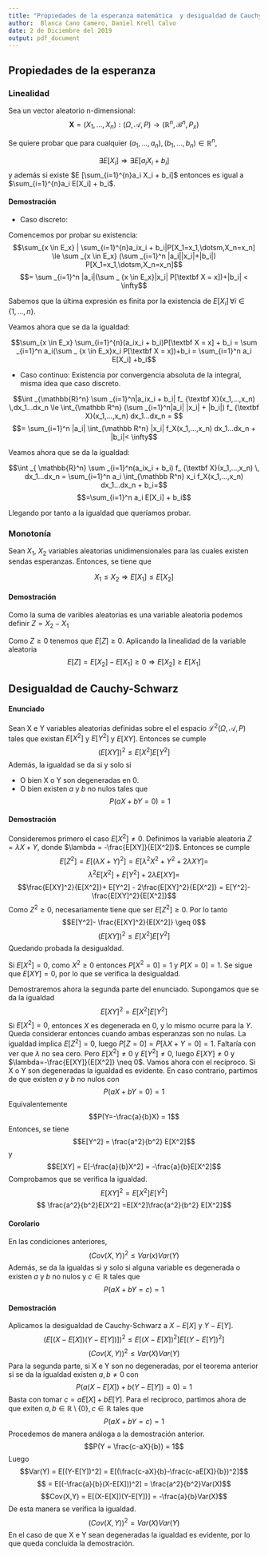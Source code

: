```yaml
---
title: "Propiedades de la esperanza matemática  y desigualdad de Cauchy-Schwarz"
author:  Blanca Cano Camero, Daniel Krell Calvo
date: 2 de Diciembre del 2019
output: pdf_document
---
```


## Propiedades de la esperanza

### Linealidad

Sea un vector aleatorio n-dimensional:
 $$\textbf{X} = ( X_{1}, ..., X_{n} ) : (\Omega,   \mathcal{A}, P) \rightarrow (\mathbb{R}^n, \mathcal{B}^n, P_x)$$

Se quiere probar que para cualquier $(a_1,..., a_n), (b_1,...,b_n) \in \mathbb{R}^n$,

$$\exists E [X_i] \Rightarrow  \exists E [a_i X_i + b_i]$$
y además si existe $E [\sum_{i=1}^{n}a_i X_i + b_i]$ entonces es igual a $\sum_{i=1}^{n}a_i E[X_i] + b_i$.

#### Demostración

- Caso discreto:

Comencemos por probar su existencia:
$$\sum_{x \in E_x} | \sum_{i=1}^{n}a_ix_i + b_i|P[X_1=x_1,\dotsm,X_n=x_n] \le \sum _{x \in E_x} (\sum _{i=1}^n |a_i||x_i|+|b_i|)  P[X_1=x_1,\dotsm,X_n=x_n]$$
$$= \sum _{i=1}^n |a_i|(\sum _ {x \in E_x}|x_i|  P[\textbf X = x])+|b_i|  < \infty$$

Sabemos que la última expresión es finita por la existencia de $E[X_i] \, \forall i \in \{1,\dotsc,n\}$.

Veamos ahora que se da la igualdad:

$$\sum_{x \in E_x} \sum_{i=1}^{n}(a_ix_i + b_i)P[\textbf X = x] + b_i =  \sum _{i=1}^n a_i(\sum _ {x \in E_x}x_i  P[\textbf X = x])+b_i = \sum_{i=1}^n a_i E[X_i] +b_i$$

- Caso continuo: Existencia por convergencia absoluta de la integral, misma idea que caso discreto.

$$\int _{\mathbb{R}^n} \sum _{i=1}^n|a_ix_i + b_i| f_ {\textbf X}(x_1,...,x_n)  \,dx_1...dx_n \le \int_{\mathbb R^n} (\sum _{i=1}^n|a_i| |x_i| + |b_i|) f_ {\textbf X}(x_1,...,x_n)  dx_1...dx_n = $$
$$= \sum_{i=1}^n |a_i| \int_{\mathbb R^n} |x_i| f_X(x_1,...,x_n) dx_1...dx_n  + |b_i|< \infty$$

Veamos ahora que se da la igualdad:

$$\int _{ \mathbb{R}^n} \sum _{i=1}^n(a_ix_i + b_i) f_ {\textbf X}(x_1,...,x_n)  \, dx_1...dx_n = \sum_{i=1}^n a_i \int_{\mathbb R^n} x_i f_X(x_1,...,x_n) dx_1...dx_n  + b_i=$$
$$=\sum_{i=1}^n a_i E[X_i] + b_i$$

Llegando por tanto a la igualdad que queríamos probar.


### Monotonía

Sean $X_1$, $X_2$ variables aleatorias unidimensionales para las cuales existen sendas esperanzas. Entonces, se tiene que

$$X_1 \le  X_2 \Rightarrow  E[X_1] \le  E[X_2]$$

#### Demostración
Como la suma de varibles aleatorias es una variable aleatoria podemos definir $Z = X_2 -X_1$

Como $Z\geq0$ tenemos que $E[Z]\geq 0$. Aplicando la linealidad de la variable aleatoria
$$E[Z] =  E[X_2] - E[X_1] \ge 0 \Rightarrow E[X_2] \geq E[X_1]$$


## Desigualdad de Cauchy-Schwarz

#### Enunciado

Sean X e Y variables aleatorias definidas sobre el el espacio $\mathcal{L}^2(\Omega,\mathcal{A},P)$ tales que existan $E[X^2]$ y $E[Y^2]$ y $E[XY]$.
Entonces se cumple
$$(E[XY])^2\leq E[X^2]E[Y^2]$$
Además, la igualdad se da si y solo si

- O bien X o Y son degeneradas en 0.
- O bien existen $a$ y $b$ no nulos tales que
$$P(aX+bY=0)=1$$

#### Demostración
Consideremos primero el caso $E[X^2]\neq 0$. Definimos la variable aleatoria $Z=\lambda X + Y$, donde $\lambda = -\frac{E[XY]}{E[X^2]}$. Entonces se cumple
$$E[Z^2]=E[(\lambda X+Y)^2] = E[\lambda^2 X^2 + Y^2 + 2\lambda XY] =$$
$$\lambda^2 E[X^2] + E[Y^2] + 2\lambda E[XY] = $$
$$\frac{E[XY]^2}{E[X^2]}+ E[Y^2] - 2\frac{E[XY]^2}{E[X^2]} = E[Y^2]- \frac{E[XY]^2}{E[X^2]}$$
Como $Z^2 \geq 0$, necesariamente tiene que ser $E[Z^2] \geq 0$. Por lo tanto
$$E[Y^2]- \frac{E[XY]^2}{E[X^2]} \geq 0$$
$$(E[XY])^2\leq E[X^2]E[Y^2]$$
Quedando probada la desigualdad.

Si $E[X^2]=0$, como $X^2\geq 0$ entonces $P[X^2=0] = 1$ y $P[X=0] = 1$. Se sigue que $E[XY]=0$, por lo que se verifica la desigualdad.

Demostraremos ahora la segunda parte del enunciado.
Supongamos que se da la igualdad $$E[XY]^2 = E[X^2]E[Y^2]$$
Si $E[X^2]=0$, entonces $X$ es degenerada en 0, y lo mismo ocurre para la $Y$. Queda considerar entonces cuando ambas esperanzas son no nulas. La igualdad implica $E[Z^2] = 0$, luego $P[Z=0]=P[\lambda X + Y = 0] = 1$. Faltaría con ver que $\lambda$ no sea cero. Pero $E[X^2] \neq 0$ y $E[Y^2]\neq 0$, luego $E[XY] \neq 0$ y $\lambda=-\frac{E[XY]}{E[X^2]} \neq 0$.
Vamos ahora con el recíproco.
Si X o Y son degeneradas la igualdad es evidente. En caso contrario, partimos de que existen $a$ y $b$ no nulos con
$$P(aX+bY=0)=1$$
Equivalentemente
$$P(Y=-\frac{a}{b}X) = 1$$
Entonces, se tiene
$$E[Y^2] = \frac{a^2}{b^2} E[X^2]$$ y
$$E[XY] = E[-\frac{a}{b}X^2] = -\frac{a}{b}E[X^2]$$
Comprobamos que se verifica la igualdad.
$$E[XY]^2 = E[X^2]E[Y^2] $$
$$ \frac{a^2}{b^2}E[X^2] =E[X^2]\frac{a^2}{b^2} E[X^2]$$

#### Corolario
En las condiciones anteriores,
$$(Cov(X,Y))^2 \leq Var(x)Var(Y)$$
Además, se da la igualdas si y solo si alguna variable es degenerada o existen $a$ y $b$ no nulos y $c \in \mathbb{R}$ tales que
$$P(aX+bY = c) = 1$$

#### Demostración
Aplicamos la desigualdad de Cauchy-Schwarz a $X-E[X]$ y $Y-E[Y]$.
$$(E[(X-E[X])(Y-E[Y])])^2 \leq E[(X-E[X])^2]E[(Y-E[Y])^2]$$
$$(Cov(X,Y))^2 \leq Var(X)Var(Y)$$
Para la segunda parte, si X e Y son no degeneradas, por el teorema anterior si se da la igualdad existen $a,b\neq 0$ con
$$P(a(X-E[X])+b(Y-E[Y]) = 0 ) = 1$$
Basta con tomar $c = aE[X] + bE[Y]$.
Para el recíproco, partimos ahora de que exiten $a,b\in \mathbb{R}\setminus \{0\},c\in \mathbb{R}$ tales que
$$P(aX+bY = c) = 1$$
Procedemos de manera análoga a la demostración anterior.
$$P(Y = \frac{c-aX}{b}) = 1$$
Luego
$$Var(Y) = E[(Y-E[Y])^2] = E[(\frac{c-aX}{b}-\frac{c-aE[X]}{b})^2]$$
$$ = E[(-\frac{a}{b}(X-E[X]))^2] = \frac{a^2}{b^2}Var(X)$$
$$Cov(X,Y) = E[(X-E[X])(Y-E[Y])] = -\frac{a}{b}Var(X)$$
De esta manera se verifica la igualdad.
$$(Cov(X,Y))^2 = Var(X)Var(Y)$$
En el caso de que X e Y sean degeneradas la igualdad es evidente, por lo que queda concluida la demostración.
